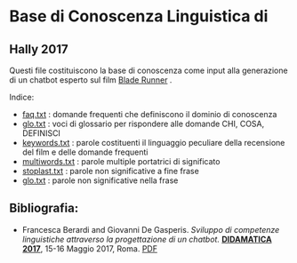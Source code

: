 # Base di Conoscenza Linguistica di
## Hally 2017

Questi file costituiscono la base di conoscenza come input alla generazione di un chatbot esperto sul film [Blade Runner](http://it.wikipedia.org/wiki/Blade_Runner) .

Indice:

* [faq.txt](faq.txt) : domande frequenti che definiscono il dominio di conoscenza
* [glo.txt](glo.txt) : voci di glossario per rispondere alle domande CHI, COSA, DEFINISCI
* [keywords.txt](glo.txt) : parole costituenti il linguaggio peculiare della recensione del film e delle domande frequenti
* [multiwords.txt](glo.txt) : parole multiple portatrici di significato
* [stoplast.txt](glo.txt) : parole non significative a fine frase
* [glo.txt](glo.txt) : parole non significative nella frase


## Bibliografia:

* Francesca Berardi and Giovanni De Gasperis. _Sviluppo di competenze linguistiche attraverso la progettazione di un chatbot._ [__DIDAMATICA 2017__](http://www.aicanet.it/didamatica2017), 15-16 Maggio 2017, Roma. [PDF](http://www.aicanet.it/documents/10776/1476921/Didamatica17_paper_3.pdf/6ba4d519-fd5e-443c-9bd9-a587add7b3c4)
